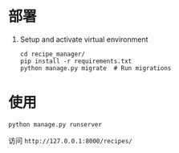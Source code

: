 # 部署

1. Setup and activate virtual environment

       cd recipe_manager/
       pip install -r requirements.txt
       python manage.py migrate  # Run migrations

# 使用

    python manage.py runserver

访问 `http://127.0.0.1:8000/recipes/`
